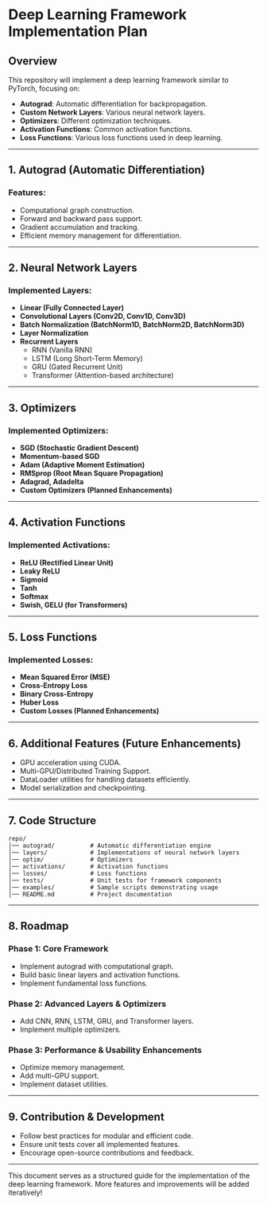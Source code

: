 # Deep Learning Framework Implementation Plan

## Overview
This repository will implement a deep learning framework similar to PyTorch, focusing on:
- **Autograd**: Automatic differentiation for backpropagation.
- **Custom Network Layers**: Various neural network layers.
- **Optimizers**: Different optimization techniques.
- **Activation Functions**: Common activation functions.
- **Loss Functions**: Various loss functions used in deep learning.

---

## 1. Autograd (Automatic Differentiation)
### Features:
- Computational graph construction.
- Forward and backward pass support.
- Gradient accumulation and tracking.
- Efficient memory management for differentiation.

---

## 2. Neural Network Layers
### Implemented Layers:
- **Linear (Fully Connected Layer)**
- **Convolutional Layers (Conv2D, Conv1D, Conv3D)**
- **Batch Normalization (BatchNorm1D, BatchNorm2D, BatchNorm3D)**
- **Layer Normalization**
- **Recurrent Layers**
  - RNN (Vanilla RNN)
  - LSTM (Long Short-Term Memory)
  - GRU (Gated Recurrent Unit)
  - Transformer (Attention-based architecture)

---

## 3. Optimizers
### Implemented Optimizers:
- **SGD (Stochastic Gradient Descent)**
- **Momentum-based SGD**
- **Adam (Adaptive Moment Estimation)**
- **RMSprop (Root Mean Square Propagation)**
- **Adagrad, Adadelta**
- **Custom Optimizers (Planned Enhancements)**

---

## 4. Activation Functions
### Implemented Activations:
- **ReLU (Rectified Linear Unit)**
- **Leaky ReLU**
- **Sigmoid**
- **Tanh**
- **Softmax**
- **Swish, GELU (for Transformers)**

---

## 5. Loss Functions
### Implemented Losses:
- **Mean Squared Error (MSE)**
- **Cross-Entropy Loss**
- **Binary Cross-Entropy**
- **Huber Loss**
- **Custom Losses (Planned Enhancements)**

---

## 6. Additional Features (Future Enhancements)
- GPU acceleration using CUDA.
- Multi-GPU/Distributed Training Support.
- DataLoader utilities for handling datasets efficiently.
- Model serialization and checkpointing.

---

## 7. Code Structure
```
repo/
│── autograd/          # Automatic differentiation engine
│── layers/            # Implementations of neural network layers
│── optim/             # Optimizers
│── activations/       # Activation functions
│── losses/            # Loss functions
│── tests/             # Unit tests for framework components
│── examples/          # Sample scripts demonstrating usage
│── README.md          # Project documentation
```

---

## 8. Roadmap
### Phase 1: Core Framework
- Implement autograd with computational graph.
- Build basic linear layers and activation functions.
- Implement fundamental loss functions.

### Phase 2: Advanced Layers & Optimizers
- Add CNN, RNN, LSTM, GRU, and Transformer layers.
- Implement multiple optimizers.

### Phase 3: Performance & Usability Enhancements
- Optimize memory management.
- Add multi-GPU support.
- Implement dataset utilities.

---

## 9. Contribution & Development
- Follow best practices for modular and efficient code.
- Ensure unit tests cover all implemented features.
- Encourage open-source contributions and feedback.

---

This document serves as a structured guide for the implementation of the deep learning framework. More features and improvements will be added iteratively!

